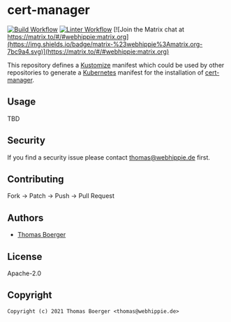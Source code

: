 # cert-manager

[![Build Workflow](https://github.com/kustomhippie/cert-manager/actions/workflows/build.yml/badge.svg)](https://github.com/kustomhippie/cert-manager/actions/workflows/build.yml) [![Linter Workflow](https://github.com/kustomhippie/cert-manager/actions/workflows/linter.yml/badge.svg)](https://github.com/kustomhippie/cert-manager/actions/workflows/linter.yml)  [![Join the Matrix chat at https://matrix.to/#/#webhippie:matrix.org](https://img.shields.io/badge/matrix-%23webhippie%3Amatrix.org-7bc9a4.svg)](https://matrix.to/#/#webhippie:matrix.org)

This repository defines a [Kustomize](https://kustomize.io/) manifest which could be used by other repositories to generate a [Kubernetes](https://kubernetes.io/) manifest for the installation of [cert-manager](https://github.com/jetstack/cert-manager).

## Usage

TBD

## Security

If you find a security issue please contact thomas@webhippie.de first.

## Contributing

Fork -> Patch -> Push -> Pull Request

## Authors

* [Thomas Boerger](https://github.com/tboerger)

## License

Apache-2.0

## Copyright

```
Copyright (c) 2021 Thomas Boerger <thomas@webhippie.de>
```

